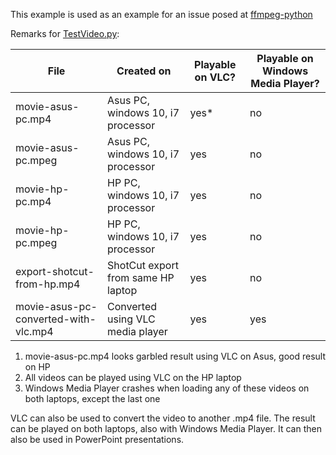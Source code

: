 This example is used as an example for an issue posed at [ffmpeg-python](https://github.com/kkroening/ffmpeg-python/issues/606#issue-1034399324)

Remarks for [TestVideo.py](https://github.com/henkjannl/py-animate/blob/6c81d72a2db9ca54eb61d3d051729521134543e5/examples/13-test-video/TestVideo.py):

| File | Created on | Playable on VLC? | Playable on Windows Media Player? |
|------|------|------|------|
| movie-asus-pc.mp4  | Asus PC, windows 10, i7 processor | yes*   | no  |
| movie-asus-pc.mpeg | Asus PC, windows 10, i7 processor | yes    | no  |
| movie-hp-pc.mp4    | HP PC, windows 10, i7 processor   | yes    | no  |
| movie-hp-pc.mpeg   | HP PC, windows 10, i7 processor   | yes    | no  |
| export-shotcut-from-hp.mp4 | ShotCut export from same HP laptop | yes    | no |
| movie-asus-pc-converted-with-vlc.mp4 | Converted using VLC media player | yes | yes |

1) movie-asus-pc.mp4 looks garbled result using VLC on Asus, good result on HP
2) All videos can be played using VLC on the HP laptop
3) Windows Media Player crashes when loading any of these videos on both laptops, except the last one

VLC can also be used to convert the video to another .mp4 file. The result can be played on both laptops, also with Windows Media Player. It can then also be used in PowerPoint presentations.
